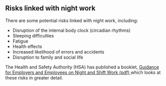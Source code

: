 ##  Risks linked with night work

There are some potential risks linked with night work, including:

  * Disruption of the internal body clock (circadian rhythms) 
  * Sleeping difficulties 
  * Fatigue 
  * Health effects 
  * Increased likelihood of errors and accidents 
  * Disruption to family and social life 

The Health and Safety Authority (HSA) has published a booklet, [ Guidance for
Employers and Employees on Night and Shift Work (pdf)
](https://www.hsa.ie/eng/publications_and_forms/publications/health_and_social_care_sector/night_and_shift_work_2012.pdf)
which looks at these risks in greater detail.
